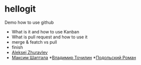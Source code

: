 # hellogit

Demo how to use github

* What is it and how to use Kanban
* What is pull request and how to use it 
* merge & featch vs pull
* finish
* [Aleksej Zhuravlev](https://github.com/Aleksej-star)
* [Максим Шаптала](https://github.com/javalesson2019)
*[Владимир Точилин](Naton@i.ua)
*[Подольский Роман](https://github.com/romaxx131313)